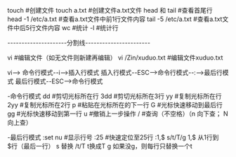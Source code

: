 touch   #创建文件
  touch a.txt #创建文件a.txt文件
head 和 tail   #查看首尾行
  head -1 /etc/a.txt  #查看a.txt文件中前1行文件内容
  tail -5 /etc/a.txt  #查看a.txt文件中后5行文件内容
wc    #统计
  -l  #统计行

---------------------分割线-----------------------

vi    #编辑文件（如无文件则新建再编辑）
  vi /Zin/xuduo.txt #编辑文件xuduo.txt

vi-->
命令行模式--i-->插入行模式
插入行模式--ESC-->命令行模式--:-->最后行模式
最后行模式--ESC-->命令行模式

-命令行模式
dd    #剪切光标所在行
  3dd #剪切光标所在3行
yy    #复制光标所在行
  2yy #复制光标所在2行
p   #粘贴在光标所在的下一行
G   #光标快速移动到最后行
  gg  #光标快速移动到第一行
u   #撤销上一步操作
/   #查询（不空格）（n 向下查； N 向上查）

-最后行模式
:set nu   #显示行号
:25   #快速定位至25行
:1,$ s/t/T/g
  1,$ 从1行到$行（最后一行）
  s 替换
  /t/T  t换成T
  g 如果没g，则每行只替换一个t
